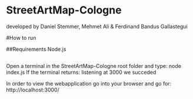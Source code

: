# StreetArtMap-Cologne

developed by Daniel Stemmer, Mehmet Ali & Ferdinand Bandus Gallastegui

#How to run

##Requirements
Node.js

##
Open a terminal in the StreetArtMap-Cologne root folder and type: node index.js
If the terminal returns: listening at 3000 we succeded

In order to view the webapplication go into your browser and go for: http://localhost:3000/